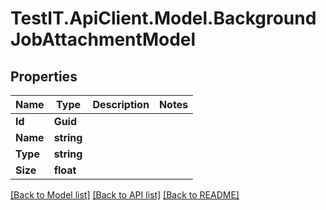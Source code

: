 # TestIT.ApiClient.Model.BackgroundJobAttachmentModel

## Properties

Name | Type | Description | Notes
------------ | ------------- | ------------- | -------------
**Id** | **Guid** |  | 
**Name** | **string** |  | 
**Type** | **string** |  | 
**Size** | **float** |  | 

[[Back to Model list]](../README.md#documentation-for-models) [[Back to API list]](../README.md#documentation-for-api-endpoints) [[Back to README]](../README.md)

